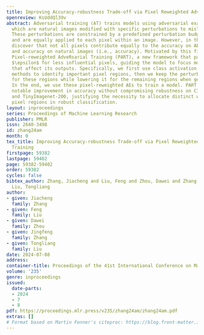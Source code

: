 ```yaml
---
title: Improving Accuracy-robustness Trade-off via Pixel Reweighted Adversarial Training
openreview: KsUddQl39v
abstract: Adversarial training (AT) trains models using adversarial examples (AEs),
  which are natural images modified with specific perturbations to mislead the model.
  These perturbations are constrained by a predefined perturbation budget $\epsilon$
  and are equally applied to each pixel within an image. However, in this paper, we
  discover that not all pixels contribute equally to the accuracy on AEs (i.e., robustness)
  and accuracy on natural images (i.e., accuracy). Motivated by this finding, we propose
  Pixel-reweighted AdveRsarial Training (PART), a new framework that partially reduces
  $\epsilon$ for less influential pixels, guiding the model to focus more on key regions
  that affect its outputs. Specifically, we first use class activation mapping (CAM)
  methods to identify important pixel regions, then we keep the perturbation budget
  for these regions while lowering it for the remaining regions when generating AEs.
  In the end, we use these pixel-reweighted AEs to train a model. PART achieves a
  notable improvement in accuracy without compromising robustness on CIFAR-10, SVHN
  and TinyImagenet-200, justifying the necessity to allocate distinct weights to different
  pixel regions in robust classification.
layout: inproceedings
series: Proceedings of Machine Learning Research
publisher: PMLR
issn: 2640-3498
id: zhang24am
month: 0
tex_title: Improving Accuracy-robustness Trade-off via Pixel Reweighted Adversarial
  Training
firstpage: 59382
lastpage: 59402
page: 59382-59402
order: 59382
cycles: false
bibtex_author: Zhang, Jiacheng and Liu, Feng and Zhou, Dawei and Zhang, Jingfeng and
  Liu, Tongliang
author:
- given: Jiacheng
  family: Zhang
- given: Feng
  family: Liu
- given: Dawei
  family: Zhou
- given: Jingfeng
  family: Zhang
- given: Tongliang
  family: Liu
date: 2024-07-08
address:
container-title: Proceedings of the 41st International Conference on Machine Learning
volume: '235'
genre: inproceedings
issued:
  date-parts:
  - 2024
  - 7
  - 8
pdf: https://proceedings.mlr.press/v235/zhang24am/zhang24am.pdf
extras: []
# Format based on Martin Fenner's citeproc: https://blog.front-matter.io/posts/citeproc-yaml-for-bibliographies/
---
```


